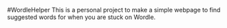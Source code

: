 #WordleHelper 
This is a personal project to make a simple webpage to find suggested words for when you are stuck on Wordle.
